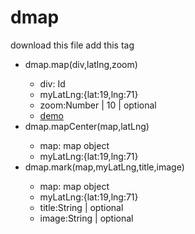 # dmap
download this file 
add this tag
 <script src="https://maps.google.com/maps/api/js?sensor=true"></script>
<ul>
	<li>dmap.map(div,latlng,zoom)</li>
			<ul>
			<li>div: Id </li>
			<li>myLatLng:{lat:19,lng:71}</li>
			<li>zoom:Number | 10  | optional </li>
			<li><a href="https://jsfiddle.net/dhananjay431/g0qf3uxj/">demo</a></li>
		</ul>	
	<li>dmap.mapCenter(map,latLng)</li>	
		<ul>
			<li>map: map object</li>
			<li>myLatLng:{lat:19,lng:71}</li>
		</ul>
	<li>dmap.mark(map,myLatLng,title,image)</li>
		<ul>
			<li>map: map object</li>
			<li>myLatLng:{lat:19,lng:71}</li>
			<li>title:String | optional </li>
			<li>image:String | optional </li>
		</ul>
</ul>



